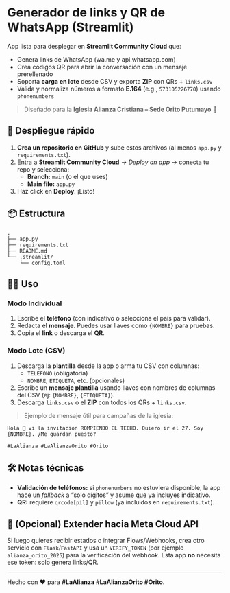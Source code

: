 
# Generador de links y QR de WhatsApp (Streamlit)

App lista para desplegar en **Streamlit Community Cloud** que:
- Genera links de WhatsApp (wa.me y api.whatsapp.com)
- Crea códigos QR para abrir la conversación con un mensaje prerellenado
- Soporta **carga en lote** desde CSV y exporta **ZIP** con QRs + `links.csv`
- Valida y normaliza números a formato **E.164** (e.g., `573105226770`) usando `phonenumbers`

> Diseñado para la **Iglesia Alianza Cristiana – Sede Orito Putumayo** 💚

## 🚀 Despliegue rápido

1. **Crea un repositorio en GitHub** y sube estos archivos (al menos `app.py` y `requirements.txt`).
2. Entra a **Streamlit Community Cloud** → *Deploy an app* → conecta tu repo y selecciona:
   - **Branch:** `main` (o el que uses)
   - **Main file:** `app.py`
3. Haz click en **Deploy**. ¡Listo!

## 📦 Estructura

```
.
├── app.py
├── requirements.txt
├── README.md
└── .streamlit/
    └── config.toml
```

## 🧑‍💻 Uso

### Modo **Individual**
1. Escribe el **teléfono** (con indicativo o selecciona el país para validar).
2. Redacta el **mensaje**. Puedes usar llaves como `{NOMBRE}` para pruebas.
3. Copia el **link** o descarga el **QR**.

### Modo **Lote (CSV)**
1. Descarga la **plantilla** desde la app o arma tu CSV con columnas:
   - `TELEFONO` (obligatoria)
   - `NOMBRE`, `ETIQUETA`, etc. (opcionales)
2. Escribe un **mensaje plantilla** usando llaves con nombres de columnas del CSV (ej: `{NOMBRE}`, `{ETIQUETA}`).
3. Descarga `links.csv` o el **ZIP** con todos los QRs + `links.csv`.

> Ejemplo de mensaje útil para campañas de la iglesia:
```
Hola 👋 vi la invitación ROMPIENDO EL TECHO. Quiero ir el 27. Soy {NOMBRE}. ¿Me guardan puesto?

#LaAlianza #LaAlianzaOrito #Orito
```

## 🛠️ Notas técnicas

- **Validación de teléfonos:** si `phonenumbers` no estuviera disponible, la app hace un *fallback* a “solo dígitos” y asume que ya incluyes indicativo.
- **QR:** requiere `qrcode[pil]` y `pillow` (ya incluidos en `requirements.txt`).

## 🔐 (Opcional) Extender hacia Meta Cloud API
Si luego quieres recibir estados o integrar Flows/Webhooks, crea otro servicio con `Flask`/`FastAPI` y usa un `VERIFY_TOKEN` (por ejemplo `alianza_orito_2025`) para la verificación del webhook. Esta app **no** necesita ese token: solo genera links/QR.

---

Hecho con ❤️ para **#LaAlianza #LaAlianzaOrito #Orito**.
